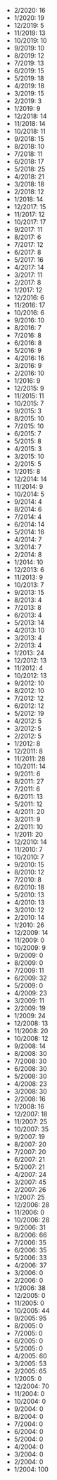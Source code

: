 *  2/2020: 16
*  1/2020: 19
*  12/2019: 5
*  11/2019: 13
*  10/2019: 10
*  9/2019: 10
*  8/2019: 12
*  7/2019: 13
*  6/2019: 15
*  5/2019: 18
*  4/2019: 18
*  3/2019: 15
*  2/2019: 3
*  1/2019: 9
*  12/2018: 14
*  11/2018: 14
*  10/2018: 11
*  9/2018: 15
*  8/2018: 10
*  7/2018: 11
*  6/2018: 17
*  5/2018: 25
*  4/2018: 21
*  3/2018: 18
*  2/2018: 12
*  1/2018: 14
*  12/2017: 15
*  11/2017: 12
*  10/2017: 17
*  9/2017: 11
*  8/2017: 6
*  7/2017: 12
*  6/2017: 8
*  5/2017: 16
*  4/2017: 14
*  3/2017: 11
*  2/2017: 8
*  1/2017: 12
*  12/2016: 6
*  11/2016: 17
*  10/2016: 6
*  9/2016: 10
*  8/2016: 7
*  7/2016: 8
*  6/2016: 8
*  5/2016: 9
*  4/2016: 16
*  3/2016: 9
*  2/2016: 10
*  1/2016: 9
*  12/2015: 9
*  11/2015: 11
*  10/2015: 7
*  9/2015: 3
*  8/2015: 10
*  7/2015: 10
*  6/2015: 7
*  5/2015: 8
*  4/2015: 3
*  3/2015: 10
*  2/2015: 5
*  1/2015: 8
*  12/2014: 14
*  11/2014: 9
*  10/2014: 5
*  9/2014: 4
*  8/2014: 6
*  7/2014: 4
*  6/2014: 14
*  5/2014: 16
*  4/2014: 7
*  3/2014: 7
*  2/2014: 8
*  1/2014: 10
*  12/2013: 6
*  11/2013: 9
*  10/2013: 7
*  9/2013: 15
*  8/2013: 4
*  7/2013: 8
*  6/2013: 4
*  5/2013: 14
*  4/2013: 10
*  3/2013: 4
*  2/2013: 4
*  1/2013: 24
*  12/2012: 13
*  11/2012: 4
*  10/2012: 13
*  9/2012: 10
*  8/2012: 10
*  7/2012: 12
*  6/2012: 12
*  5/2012: 19
*  4/2012: 5
*  3/2012: 5
*  2/2012: 5
*  1/2012: 8
*  12/2011: 8
*  11/2011: 28
*  10/2011: 14
*  9/2011: 6
*  8/2011: 27
*  7/2011: 6
*  6/2011: 13
*  5/2011: 12
*  4/2011: 20
*  3/2011: 9
*  2/2011: 10
*  1/2011: 20
*  12/2010: 14
*  11/2010: 7
*  10/2010: 7
*  9/2010: 15
*  8/2010: 12
*  7/2010: 8
*  6/2010: 18
*  5/2010: 13
*  4/2010: 13
*  3/2010: 12
*  2/2010: 14
*  1/2010: 26
*  12/2009: 14
*  11/2009: 0
*  10/2009: 9
*  9/2009: 0
*  8/2009: 0
*  7/2009: 11
*  6/2009: 32
*  5/2009: 0
*  4/2009: 23
*  3/2009: 11
*  2/2009: 19
*  1/2009: 24
*  12/2008: 13
*  11/2008: 20
*  10/2008: 12
*  9/2008: 14
*  8/2008: 30
*  7/2008: 30
*  6/2008: 30
*  5/2008: 30
*  4/2008: 23
*  3/2008: 30
*  2/2008: 16
*  1/2008: 16
*  12/2007: 18
*  11/2007: 25
*  10/2007: 35
*  9/2007: 19
*  8/2007: 20
*  7/2007: 20
*  6/2007: 21
*  5/2007: 21
*  4/2007: 24
*  3/2007: 45
*  2/2007: 26
*  1/2007: 25
*  12/2006: 28
*  11/2006: 0
*  10/2006: 28
*  9/2006: 31
*  8/2006: 66
*  7/2006: 35
*  6/2006: 35
*  5/2006: 33
*  4/2006: 37
*  3/2006: 0
*  2/2006: 0
*  1/2006: 38
*  12/2005: 0
*  11/2005: 0
*  10/2005: 44
*  9/2005: 95
*  8/2005: 0
*  7/2005: 0
*  6/2005: 0
*  5/2005: 0
*  4/2005: 60
*  3/2005: 53
*  2/2005: 65
*  1/2005: 0
*  12/2004: 70
*  11/2004: 0
*  10/2004: 0
*  9/2004: 0
*  8/2004: 0
*  7/2004: 0
*  6/2004: 0
*  5/2004: 0
*  4/2004: 0
*  3/2004: 0
*  2/2004: 0
*  1/2004: 100